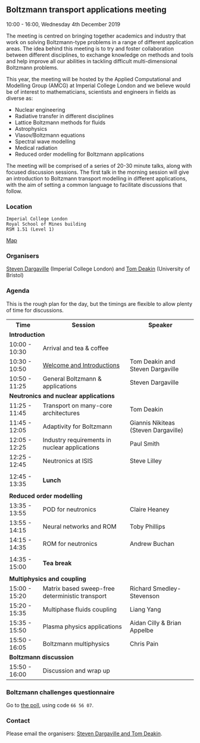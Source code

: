 ## Boltzmann transport applications meeting
10:00 - 16:00, Wednesday 4th December 2019

The meeting is centred on bringing together academics and industry that work on solving Boltzmann-type problems in a range of different application areas. The idea behind this meeting is to try and foster collaboration between different disciplines, to exchange knowledge on methods and tools and help improve all our abilities in tackling difficult multi-dimensional Boltzmann problems.

This year, the meeting will be hosted by the Applied Computational and Modelling Group (AMCG) at Imperial College London and we believe would be of interest to mathematicians, scientists and engineers in fields as diverse as:
- Nuclear engineering
- Radiative transfer in different disciplines
- Lattice Boltzmann methods for fluids
- Astrophysics
- Vlasov/Boltzmann equations
- Spectral wave modelling
- Medical radiation
- Reduced order modelling for Boltzmann applications

The meeting will be comprised of a series of 20-30 minute talks, along with focused discussion sessions. The first talk in the morning session will give an introduction to Boltzmann transport modelling in different applications, with the aim of setting a common language to facilitate discussions that follow.


### Location
```
Imperial College London
Royal School of Mines building
RSM 1.51 (Level 1)
```
[Map](https://goo.gl/maps/XHnmV2xEwhuS2ma28)

### Organisers
[Steven Dargaville](https://www.imperial.ac.uk/people/s.dargaville) (Imperial College London) and [Tom Deakin](http://www.tomdeakin.com/cs/) (University of Bristol)


### Agenda
This is the rough plan for the day, but the timings are flexible to allow plenty of time for discussions.
<table>
  <tr>
    <th>Time</th>
    <th>Session</th>
    <th>Speaker</th>
  </tr>
  
  <tr><td colspan="3"><b>Introduction</b></td></tr>
  
  <tr>
  <td>10:00 - 10:30</td>
  <td colspan="2">Arrival and tea & coffee</td>
  </tr>
  <tr>
  <td>10:30 - 10:50</td>
  <td><a href="slides/welcome.pdf">Welcome and Introductions</a></td>
  <td>Tom Deakin and Steven Dargaville</td>
  </tr>
  <tr>
  <td>10:50 - 11:25</td>
  <td>General Boltzmann & applications</td>
  <td>Steven Dargaville</td>
  </tr>
  
  <tr><td colspan="3"><b>Neutronics and nuclear applications</b></td></tr>
  
  <tr>
  <tr>
  <td>11:25 - 11:45</td>
  <td>Transport on many-core architectures</td>
  <td>Tom Deakin</td>
  </tr>
  <td>11:45 - 12:05</td>
  <td>Adaptivity for Boltzmann</td>
  <td>Giannis Nikiteas (Steven Dargaville)</td>
  </tr>
  <tr>
  <td>12:05 - 12:25</td>
  <td>Industry requirements in nuclear applications</td>
  <td>Paul Smith</td>
  </tr>
  <tr>
  <td>12:25 - 12:45</td>
  <td>Neutronics at ISIS</td>
  <td>Steve Lilley</td>
  </tr>
  
  <tr><td colspan="3"></td></tr>
  <tr>
  <td>12:45 - 13:35</td>
  <td colspan="2"><b>Lunch</b></td>
  </tr>
  <tr><td colspan="3"></td></tr>
  
  <tr><td colspan="3"><b>Reduced order modelling</b></td></tr>
  <tr>
  <td>13:35 - 13:55</td>
  <td>POD for neutronics</td>
  <td>Claire Heaney</td>
  </tr>
  <tr>
  <td>13:55 - 14:15</td>
  <td>Neural networks and ROM</td>
  <td>Toby Phillips</td>
  </tr>
  <tr>
  <td>14:15 - 14:35</td>
  <td>ROM for neutronics</td>
  <td>Andrew Buchan</td>
  </tr>
  
  <tr><td colspan="3"></td></tr>
  <tr>
  <td>14:35 - 15:00</td>
  <td colspan="2"><b>Tea break</b></td>
  </tr>
  <tr><td colspan="3"></td></tr>
 
  <tr><td colspan="3"><b>Multiphysics and coupling</b></td></tr>
  <tr>
  <td>15:00 - 15:20</td>
  <td>Matrix based sweep-free deterministic transport</td>
  <td>Richard Smedley-Stevenson</td>
  </tr>
  <tr>
  <td>15:20 - 15:35</td>
  <td>Multiphase fluids coupling</td>
  <td>Liang Yang</td>
  </tr>
  <tr>
  <td>15:35 - 15:50</td>
  <td>Plasma physics applications</td>
  <td>Aidan Cilly & Brian Appelbe</td>
  </tr>
  <tr>
  <td>15:50 - 16:05</td>
  <td>Boltzmann multiphysics</td>
  <td>Chris Pain</td>
  </tr>
  
  <tr><td colspan="3"><b>Boltzmann discussion</b></td></tr>
  <tr>
  <td>15:50 - 16:00</td>
  <td colspan="2">Discussion and wrap up</td>
  </tr>
  
</table>


### Boltzmann challenges questionnaire

Go to [the poll](https://www.menti.com), using code `66 56 07`.


### Contact

Please email the organisers: [Steven Dargaville and Tom Deakin](mailto:s.dargaville@imperial.ac.uk,tom.deakin@bristol.ac.uk).
